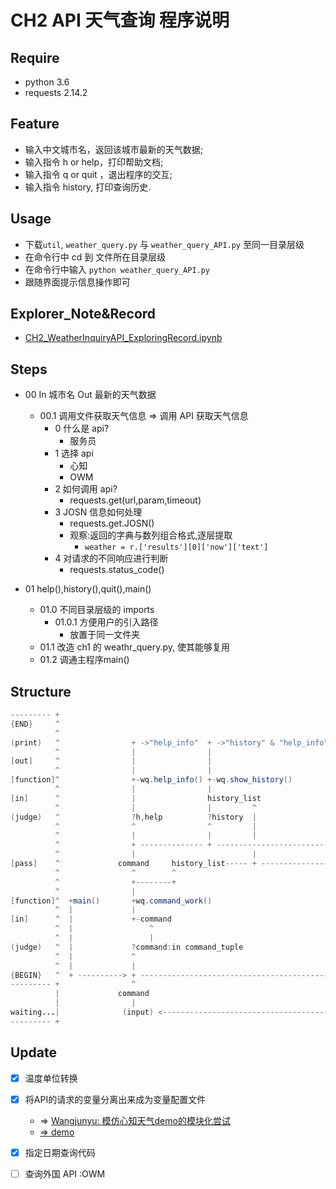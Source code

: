 # CH2  API 天气查询 程序说明

## Require

- python 3.6
- requests 2.14.2

## Feature

- 输入中文城市名，返回该城市最新的天气数据;
- 输入指令 h or help，打印帮助文档;
- 输入指令 q or quit ，退出程序的交互;
- 输入指令 history, 打印查询历史.

## Usage

- 下载`util`, `weather_query.py` 与 `weather_query_API.py` 至同一目录层级
- 在命令行中 cd 到 文件所在目录层级
- 在命令行中输入 `python weather_query_API.py`
- 跟随界面提示信息操作即可

## Explorer_Note&Record

- [CH2\_WeatherInquiryAPI\_ExploringRecord.ipynb](https://github.com/NBR-hugh/Py101-004/blob/master/Chap2/note/CH2_WeatherInquiryAPI_ExploringRecord.ipynb)

## Steps

- 00 In 城市名 Out 最新的天气数据
    - 00.1 调用文件获取天气信息 => 调用 API 获取天气信息
        - 0 什么是 api?
            - 服务员
        - 1 选择 api
            - 心知
            - OWM
        - 2 如何调用 api?
            - requests.get(url,param,timeout)
        - 3 JOSN 信息如何处理
            - requests.get.JOSN()
            - 观察:返回的字典与数列组合格式,逐层提取
                - `weather = r.['results'][0]['now']['text']`
        - 4 对请求的不同响应进行判断
            - requests.status_code()

- 01 help(),history(),quit(),main()
    - 01.0 不同目录层级的 imports
        - 01.0.1 方便用户的引入路径
            - 放置于同一文件夹
    - 01.1 改造 ch1 的 weathr_query.py, 使其能够复用
    - 01.2 调通主程序main()

## Structure


```java
--------- +
{END}     ^                                                               + ->exit()
          ^                                                               |
(print)   ^                + ->"help_info"  + ->"history" & "help_info"   |               + ->"c error"    + -> "city,weather,temp"            + -> 'NOT FOND'
          ^                |                |                             |               |                |                                   |
[out]     ^                |                |                             |               |                +-> weather_dict,history_list       +-------> + ---> +
          ^                |                |                             |               |                |                                   |         ^      |
[function]^                +-wq.help_info() +-wq.show_history()           +-wq.quit()     |                +-json_handle()                     |         |      |
          ^                |                |                             |               |                |                                   |         |      |
[in]      ^                |                history_list                  +history_list   |                +response,weather_dict,history_list |         |      |
          ^                |                |         ^                   |         ^     |                |                   ^         ^     |         |      |
(judge)   ^                ?h,help          ?history  |                   ?quit     |     ?else            ?200                |         |     ?404      ?else  |
          ^                ^                ^         |                   ^         |     ^                ^                   |         |     ^         ^      |
          ^                |                |         |                   |         |     |                |                   |         |     |         |      |
          ^                + -------------- + --------------------------- + ------------- +                + --------------------------------- + ------- +      |
          ^                |                          |                             |                      |                   |         |                      |
[pass]    ^             command     history_list----- + --------------------------- +             response.status_code         |         |                      |
          ^                ^        ^                                                                      ^                   |         |                      |
          ^                +--------+                                                                      |                   |         |                      |
          ^                |                                                                               |                   |         |                      |
[function]^  +main()       +wq.command_work()                                                              +get_API_requests() |         |                      |
          ^  |             |                                                                               |                   |         |                      |
[in]      ^  |             +-command                                                                       +city,    weather_dict,history_list                  |
          ^  |                 ^                                                                           ^              ^        ^                            |
          ^  |                 |                                                                           |              |        |                            |
(judge)   ^  |             ?command:in command_tuple                                                       ?command:else  |        |                            |
          ^  |             ^                                                                               |              |        |                            |
          ^  |             |                                                                               |              |        |                            |
{BEGIN}   ^  + ----------> + ----------------------------------------------------------------------------- + ------------ + ------ +                            |
--------- +                ^                                                                                                                                    |
          |             command                                                                                                                                 |
          |                |                                                                                                                                    |
waiting...|              (input) <----------------------------------------------------------------------------------------------------------------------------- +
--------- +
```

## Update

- [x] 温度单位转换
- [x] 将API的请求的变量分离出来成为变量配置文件
    - => [Wangjunyu: 模仿心知天气demo的模块化尝试](https://github.com/Hugo1030/Py101-004/commit/e39f2cf738e527b5dbef1dbc3d2d8ec0f93859bf##commitcomment-23845207)
    - [=> demo](https://github.com/seniverse/seniverse-api-demos/blob/master/python/utils/const_value.py)
- [x] 指定日期查询代码
- [ ] 查询外国 API :OWM 




